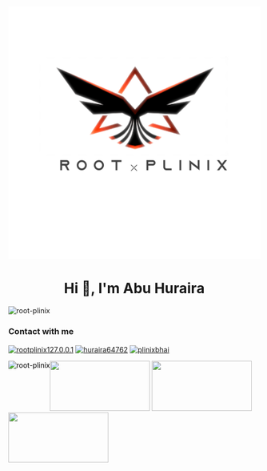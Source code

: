 ![title](20210310_141426.png)
<h1 align="center">Hi 👋, I'm Abu Huraira</h1>
<p align="left"> <img src="https://komarev.com/ghpvc/?username=root-plinix&label=Profile%20views&color=0e75b6&style=flat" alt="root-plinix" /> </p>
<h3 align="left">Contact with me</h3>
<p align="left">
<a href="https://fb.com/rootplinix" target="blank"><img align="center" src="https://cdn.jsdelivr.net/npm/simple-icons@3.0.1/icons/facebook.svg" alt="rootplinix127.0.0.1" height="30" width="40" /></a>
<a href="https://instagram.com/huraira64762" target="blank"><img align="center" src="https://cdn.jsdelivr.net/npm/simple-icons@3.0.1/icons/instagram.svg" alt="huraira64762" height="30" width="40" /></a>
<a href="https://www.youtube.com/c/DarkPhinix" target="blank"><img align="center" src="https://cdn.jsdelivr.net/npm/simple-icons@3.0.1/icons/youtube.svg" alt="plinixbhai" height="30" width="40" /></a>
</p>
<p style = "color:black"><img align="left" src="https://github-readme-stats.vercel.app/api/top-langs?username=root-plinix&show_icons=true&locale=en&layout=compact" alt="root-plinix" /></p>
<a href="https://github.com/root-plinix/RootShell"><img src="https://github-readme-stats.vercel.app/api/pin/?username=root-plinix&repo=RootShell&theme=radical" height="100" width="200"></a>
<a href="https://github.com/root-plinix/PubRoot"><img src="https://github-readme-stats.vercel.app/api/pin/?username=root-plinix&repo=PubRoot&theme=radical" height="100" width="200"></a>
<a href="https://github.com/root-plinix/Brutal"><img src="https://github-readme-stats.vercel.app/api/pin/?username=root-plinix&repo=Brutal&theme=radical" height="100" width="200"></a>
